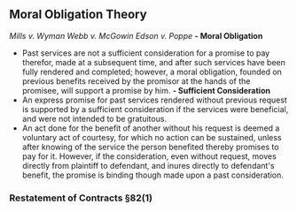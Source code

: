 ## Moral Obligation Theory
*Mills v. Wyman*
*Webb v. McGowin*
*Edson v. Poppe*
**- Moral Obligation**
  - Past services are not a sufficient consideration for a promise to pay therefor, made at a subsequent time, and after such services have been fully rendered and completed; however, a moral obligation, founded on previous benefits received by the promisor at the hands of the promisee, will support a promise by him.
**- Sufficient Consideration**
  - An express promise for past services rendered without previous request is supported by a sufficient consideration if the services were beneficial, and were not intended to be gratuitous.
  - An act done for the benefit of another without his request is deemed a voluntary act of courtesy, for which no action can be sustained, unless after knowing of the service the person benefited thereby promises to pay for it. However, if the consideration, even without request, moves directly from plaintiff to defendant, and inures directly to defendant's benefit, the promise is binding though made upon a past consideration.

### Restatement of Contracts §82(1)
